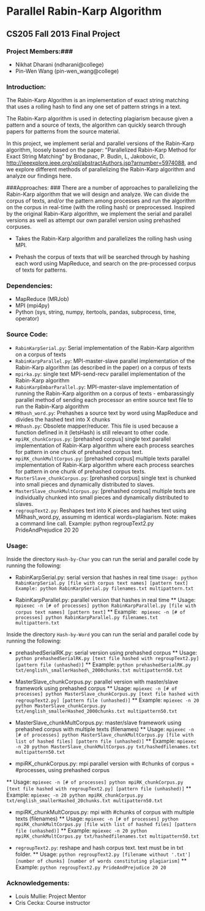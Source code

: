 Parallel Rabin-Karp Algorithm
=============================


## CS205 Fall 2013 Final Project

### Project Members:###
* Nikhat Dharani (ndharani@college)
* Pin-Wen Wang (pin-wen\_wang@college)

### Introduction: ###

The Rabin-Karp Algorithm is an implementation of exact string matching that uses a rolling hash to find any one set of pattern strings in a text.

The Rabin-Karp algorithm is used in detecting plagiarism because given a pattern and a source of texts, the algorithm can quickly search through papers for patterns from the source material.

In this project, we implement serial and parallel versions of the Rabin-Karp algorithm, loosely based on the paper: "Parallelized Rabin-Karp Method for Exact String Matching" by Brodanac, P. Budin, L, Jakobovic, D. <http://ieeexplore.ieee.org/xpl/abstractAuthors.jsp?arnumber=5974088>, and we explore different methods of parallelizing the Rabin-Karp algorithm and analyze our findings here.

###Approaches: ###
There are a number of approaches to parallelizing the Rabin-Karp algorithm that we will design and analyze. We can divide the corpus of texts, and/or the pattern among processes and run the algorithm on the corpus in real-time (with the rolling hash) or preprocessed. Inspired by the original Rabin-Karp algorithm, we implement the serial and parallel versions as well as attempt our own parallel version using prehashed corpuses.

* Takes the Rabin-Karp algorithm and parallelizes the rolling hash using MPI.

* Prehash the corpus of texts that will be searched through by hashing each word using MapReduce, and search on the pre-processed corpus of texts for patterns.


### Dependencies: ###

* MapReduce (MRJob)
* MPI (mpi4py)
* Python (sys, string, numpy, itertools, pandas, subprocess, time, operator)


### Source Code: ###

* `RabinKarpSerial.py`: Serial implementation of the Rabin-Karp algorithm on a corpus of texts
* `RabinKarpParallel.py`: MPI-master-slave parallel implementation of the Rabin-Karp algorithm (as described in the paper) on a corpus of texts
* `mpirka.py`: single text MPI-send-recv parallel implementation of the Rabin-Karp algorithm
* `RabinKarpEmbarParallel.py`: MPI-master-slave implementation of running the Rabin-Karp algorithm on a corpus of texts - embarassingly parallel method of sending each processor an entire source text file to run the Rabin-Karp algorithm
* `MRhash_word.py`: Prehashes a source text by word using MapReduce and divides the hashed text into X chunks
* `MRhash.py`: Obsolete mapper/reducer. This file is used because a function defined in it (letsHash) is still relevant to other code.
* `mpiRK_chunkCorpus.py`: [prehashed corpus] single text parallel implementation of Rabin-Karp algorithm where each process searches for pattern in one chunk of prehashed corpus text.
* `mpiRK_chunkMultCorpus.py`: [prehashed corpus] multiple texts parallel implementation of Rabin-Karp algorithm where each process searches for pattern in one chunk of prehashed corpus texts.
* `MasterSlave_chunkCorpus.py`: [prehashed corpus] single text is chunked into small pieces and dynamically distributed to slaves.
* `MasterSlave_chunkMultCorpus.py`: [prehashed corpus] multiple texts are individually chunked into small pieces and dynamically distributed to slaves.
* `regroupText2.py`: Reshapes text into K pieces and hashes text using MRhash\_word.py, assuming m identical words=plagiarism. Note: makes a command line call. Example: python regroupText2.py PrideAndPrejudice 20 20

### Usage: ###
Inside the directory `Hash-by-Char` you can run the serial and parallel code by running the following:
* RabinKarpSerial.py: serial version that hashes in real time
`Usage: python RabinKarpSerial.py [file with corpus text names] [pattern text]`
`Example: python RabinKarpSerial.py filenames.txt multipattern.txt`

* RabinKarpParallel.py: parallel version that hashes in real time
** Usage: 
`mpiexec -n [# of processes] python RabinKarpParallel.py [file with corpus text names] [pattern text]`
** Example:
` mpiexec -n [# of processes] python RabinKarpParallel.py filenames.txt multipattern.txt`


Inside the directory `Hash-by-Word` you can run the serial and parallel code by running the following:
* prehashedSerialRK.py: serial version using prehashed corpus
** Usage: 
`python prehashedSerialRK.py [text file hashed with regroupText2.py] [pattern file (unhashed)]`
** Example: 
`python prehashedSerialRK.py txt/english\_smallerHashed\_2000chunks.txt multipattern50.txt`

* MasterSlave\_chunkCorpus.py: parallel version with master/slave framework using prehashed corpus
** Usage: 
`mpiexec -n [# of processes] python MasterSlave_chunkCorpus.py [text file hashed with regroupText2.py] [pattern file (unhashed)]`
** Example: 
`mpiexec -n 20 python MasterSlave_chunkCorpus.py txt/english_smallerHashed_2000chunks.txt multipattern50.txt`

* MasterSlave\_chunkMultCorpus.py: master/slave framework using prehashed corpus with multiple texts (filenames)
** Usage: 
`mpiexec -n [# of processes] python MasterSlave_chunkMultCorpus.py [file with list of hashed files] [pattern file (unhashed)]`
** Example: 
`mpiexec -n 20 python MasterSlave_chunkMultCorpus.py txt/hashedfilenames.txt multipattern50.txt`

* mpiRK\_chunkCorpus.py: mpi parallel version with #chunks of corpus = #processes, using prehashed corpus

** Usage: 
`mpiexec -n [# of processes] python mpiRK_chunkCorpus.py [text file hashed with regroupText2.py] [pattern file (unhashed)]`
** Example: 
`mpiexec -n 20 python mpiRK_chunkCorpus.py txt/english_smallerHashed_20chunks.txt multipattern50.txt`

* mpiRK\_chunkMultCorpus.py: mpi with #chunks of corpus with  multiple texts (filenames)
** Usage:
`mpiexec -n [# of processes] python mpiRK_chunkMultCorpus.py [file with list of hashed files] [pattern file (unhashed)]`
** Example: 
`mpiexec -n 20 python mpiRK_chunkMultCorpus.py txt/hashedfilenames.txt multipattern50.txt`

* `regroupText2.py`: reshape and hash corpus text. text must be in txt folder.
** Usage: 
`python regroupText2.py [filename without '.txt'] [number of chunks] [number of words constituting plagiarism]`
** Example: 
`python regroupText2.py PrideAndPrejudice 20 20`

### Acknowledgements: ###
* Louis Mullie: Project Mentor
* Cris Cecka: Course instructor
